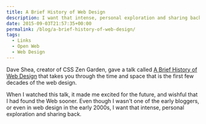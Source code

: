 ```yaml
---
title: A Brief History of Web Design
description: I want that intense, personal exploration and sharing back.
date: 2015-09-03T21:57:35+00:00
permalink: /blog/a-brief-history-of-web-design/
tags:
  - Links
  - Open Web
  - Web Design
---
```


Dave Shea, creator of CSS Zen Garden, gave a talk called [A Brief History of Web Design](https://vimeo.com/134934221) that takes you through the time and space that is the first few decades of the web design.

When I watched this talk, it made me excited for the future, and wishful that I had found the Web sooner. Even though I wasn't one of the early bloggers, or even in web design in the early 2000s, I want that intense, personal exploration and sharing back.
